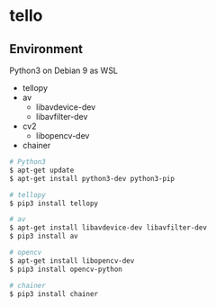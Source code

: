 # tello

## Environment

Python3 on Debian 9 as WSL

* tellopy
* av
    * libavdevice-dev
    * libavfilter-dev
* cv2
    * libopencv-dev
* chainer

```sh
# Python3
$ apt-get update
$ apt-get install python3-dev python3-pip

# tellopy
$ pip3 install tellopy

# av
$ apt-get install libavdevice-dev libavfilter-dev
$ pip3 install av

# opencv
$ apt-get install libopencv-dev
$ pip3 install opencv-python

# chainer
$ pip3 install chainer
```